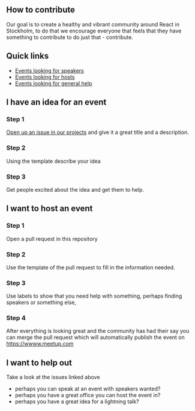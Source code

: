 ## How to contribute
Our goal is to create a healthy and vibrant community around React in Stockholm,
to do that we encourage everyone that feels that they have something to contribute
to do just that - contribute.

## Quick links
* [Events looking for speakers](https://github.com/stockholm-react-js/meetups/labels/Help%20Needed) 
* [Events looking for hosts](https://github.com/stockholm-react-js/meetups/labels/Looking%20For%20A%20Host)
* [Events looking for general help](https://github.com/stockholm-react-js/meetups/labels/Help%20Needed)

## I have an idea for an event
### Step 1
[Open up an issue in our projects](https://github.com/stockholm-react-js/meetups/issues/new?title=New+Event+Idea&projects=stockholm-react-js/meetups/1) 
and give it a great title and a description.

### Step 2
Using the template describe your idea

### Step 3
Get people excited about the idea and get them to help.

## I want to host an event
### Step 1
Open a pull request in this repository

### Step 2
Use the template of the pull request to fill in the information needed.

### Step 3
Use labels to show that you need help with something, perhaps finding
speakers or something else,

### Step 4
After everything is looking great and the community has had their say
you can merge the pull request which will automatically publish the event
on https://wwww.meetup.com

## I want to help out 
Take a look at the issues linked above
* perhaps you can speak at an event with speakers wanted?
* perhaps you have a great office you can host the event in?
* perhaps you have a great idea for a lightning talk?

